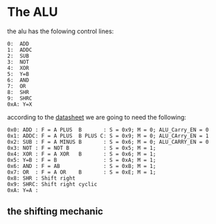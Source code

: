 # The ALU

the alu has the folowing control lines:
```
0:  ADD
1:  ADDC
2:  SUB
3:  NOT
4:  XOR
5:  Y=B
6:  AND
7:  OR
8:  SHR
9:  SHRC
0xA: Y=X
```
according to the [datasheet](/Datasheets/74181.pdf) we are going to need the following:
```
0x0: ADD : F = A PLUS  B       : S = 0x9; M = 0; ALU_Carry_EN = 0
0x1: ADDC: F = A PLUS  B PLUS C: S = 0x9; M = 0; ALU_CArry_EN = 1
0x2: SUB : F = A MINUS B       : S = 0x6; M = 0; ALU_CARRY_EN = 0
0x3: NOT : F = NOT B           : S = 0x5; M = 1;
0x4: XOR : F = A XOR   B       : S = 0x6; M = 1;
0x5: Y=B : F = B               : S = 0xA; M = 1;
0x6: AND : F = AB              : S = 0xB; M = 1;
0x7: OR  : F = A OR    B       : S = 0xE; M = 1;
0x8: SHR : Shift right
0x9: SHRC: Shift right cyclic
0xA: Y=A : 
```

## the shifting mechanic